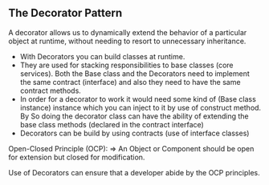 <h2>The Decorator Pattern</h2>
<p>A decorator allows us to dynamically extend the behavior of a particular object at runtime, without needing to resort to unnecessary inheritance.</p>
<ul>
       <li>With Decorators you can build classes at runtime.</li>
       <li>They are used for stacking responsibilities to base classes (core services). Both the Base class and the Decorators need to implement the same contract (interface) and also they need to have the same contract methods. </li>
       <li>In order for a decorator to work it would need some kind of (Base class instance) instance which you can inject to it by use of construct method. By So doing the decorator class can have the ability of extending the base class methods (declared in the contract interface)</li>
       <li>Decorators can be build by using contracts (use of interface classes)</li>
</ul>

Open-Closed Principle (OCP):
 => An Object or Component should be open for extension but closed for modification.
 
 Use of Decorators can ensure that a developer abide by the OCP principles.
